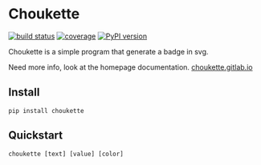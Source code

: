 # Choukette

[![build status](https://gitlab.com/choukette/choukette/badges/master/build.svg)](https://gitlab.com/choukette/choukette/commits/master)
[![coverage](https://gitlab.com/choukette/choukette/badges/master/coverage.svg?job=coverage)](https://choukette.gitlab.io/choukette/coverage)
[![PyPI version](https://badge.fury.io/py/choukette.svg)](https://badge.fury.io/py/choukette)

Choukette is a simple program that generate a badge in svg.

Need more info, look at the homepage documentation. [choukette.gitlab.io](http://choukette.gitlab.io/)

## Install

```
pip install choukette
```

## Quickstart

```
choukette [text] [value] [color]
```
